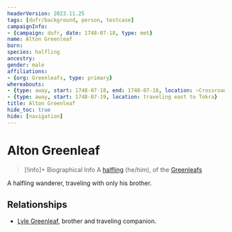 ```yaml
---
headerVersion: 2023.11.25
tags: [dufr/background, person, testcase]
campaignInfo:
- {campaign: dufr, date: 1748-07-18, type: met}
name: Alton Greenleaf
born:
species: halfling
ancestry:
gender: male
affiliations:
- {org: Greenleafs, type: primary}
whereabouts:
- {type: away, start: 1748-07-18, end: 1748-07-18, location: ~Crossroads Caravanserai~}
- {type: away, start: 1748-07-19, location: traveling east to Tokra}
title: Alton Greenleaf
hide_toc: true
hide: [navigation]
---
```

# Alton Greenleaf
>[!info]+ Biographical Info
> A [halfling](<../../species/children-of-the-embodied-gods/halflings/halflings.md>) (he/him), of the [Greenleafs](<../../groups/halfling-families/greenleafs.md>)
> 
>> 
>> 

A halfling wanderer, traveling with only his brother. 
## Relationships
- [Lyle Greenleaf](<./lyle-greenleaf.md>), brother and traveling companion. 